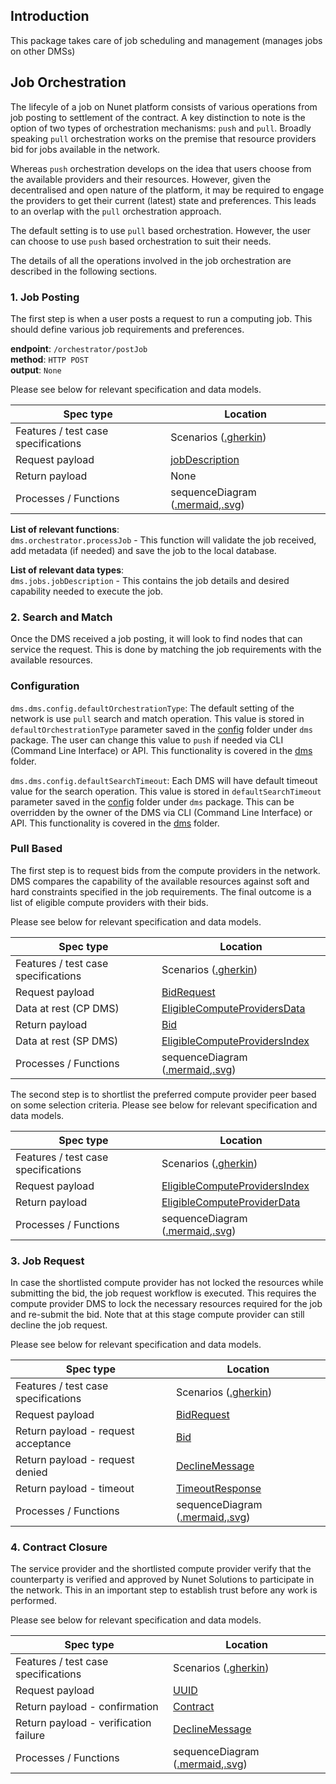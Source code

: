 ## Introduction
This package takes care of job scheduling and management (manages jobs on other DMSs)

## Job Orchestration
The lifecyle of a job on Nunet platform consists of various operations from job posting to settlement of the contract. A key distinction to note is the option of two types of orchestration mechanisms: `push` and `pull`. Broadly speaking `pull` orchestration works on the premise that resource providers bid for jobs available in the network. 

Whereas `push` orchestration develops on the idea that users choose from the available providers and their resources. However, given the decentralised and open nature of the platform, it may be required to engage the providers to get their current (latest) state and preferences. This leads to an overlap with the `pull` orchestration approach.

The default setting is to use `pull` based orchestration. However, the user can choose to use `push` based orchestration to suit their needs.

The details of all the operations involved in the job orchestration are described in the following sections.

### 1. Job Posting
The first step is when a user posts a request to run a computing job. This should define various job requirements and preferences.

**endpoint**: `/orchestrator/postJob`<br/>
**method**: `HTTP POST`<br/>
**output**: `None`

Please see below for relevant specification and data models.

| Spec type              | Location |
---|---|
| Features / test case specifications | Scenarios ([.gherkin](https://gitlab.com/nunet/test-suite/-/blob/orchestrator-package-design/stages/functional_tests/features/device-management-service/orchestrator/Job_Posting.feature))   |
| Request payload       | [jobDescription](https://gitlab.com/nunet/open-api/platform-data-model/-/blob/orchestrator-package-design/device-management-service/jobs/data/jobDescription.payload.go)|
| Return payload       | None |
| Processes / Functions | sequenceDiagram ([.mermaid](https://gitlab.com/nunet/open-api/platform-data-model/-/blob/orchestrator-package-design/device-management-service/orchestrator/sequences/jobPosting.sequence.mermaid),[.svg]()) | 

**List of relevant functions**:<br/>
`dms.orchestrator.processJob` - This function will validate the job received, add metadata (if needed) and save the job to the local database.

**List of relevant data types**:<br/>
`dms.jobs.jobDescription` - This contains the job details and desired capability needed to execute the job.

### 2. Search and Match
Once the DMS received a job posting, it will look to find nodes that can service the request. This is done by matching the job requirements with the available resources.

### Configuration
`dms.dms.config.defaultOrchestrationType`: The default setting of the network is use `pull` search and match operation. This value is stored in `defaultOrchestrationType` parameter saved in the [config](https://gitlab.com/nunet/device-management-service/-/tree/orchestrator-package-design/dms/config) folder under `dms` package. The user can change this value to `push` if needed via CLI (Command Line Interface) or API. This functionality is covered in the [dms](https://gitlab.com/nunet/device-management-service/-/tree/orchestrator-package-design/dms) folder.

`dms.dms.config.defaultSearchTimeout`: Each DMS will have default timeout value for the search operation. This value is stored in `defaultSearchTimeout` parameter saved in the [config](https://gitlab.com/nunet/device-management-service/-/tree/orchestrator-package-design/dms/config) folder under `dms` package. This can be overridden by the owner of the DMS via CLI (Command Line Interface) or API. This functionality is covered in the [dms](https://gitlab.com/nunet/device-management-service/-/tree/orchestrator-package-design/dms) folder.

### Pull Based
The first step is to request bids from the compute providers in the network. DMS compares the capability of the available resources against soft and hard constraints specified in the job requirements. The final outcome is a list of eligible compute providers with their bids.

Please see below for relevant specification and data models.

| Spec type              | Location |
---|---|
| Features / test case specifications | Scenarios ([.gherkin]())   |
| Request payload       | [BidRequest](https://gitlab.com/nunet/open-api/platform-data-model/-/blob/orchestrator-package-design/device-management-service/orchestrator/data/bidRequest.payload.go)|
| Data at rest (CP DMS)      | [EligibleComputeProvidersData](https://gitlab.com/nunet/open-api/platform-data-model/-/blob/orchestrator-package-design/device-management-service/orchestrator/data/capabilityComparison.payload.go) |
| Return payload       | [Bid](https://gitlab.com/nunet/open-api/platform-data-model/-/blob/orchestrator-package-design/device-management-service/orchestrator/data/bid.payload.go) |
| Data at rest (SP DMS)       | [EligibleComputeProvidersIndex](https://gitlab.com/nunet/open-api/platform-data-model/-/blob/orchestrator-package-design/device-management-service/orchestrator/data/computeProviderIndex.payload.go) |
| Processes / Functions | sequenceDiagram ([.mermaid](https://gitlab.com/nunet/open-api/platform-data-model/-/blob/orchestrator-package-design/device-management-service/orchestrator/sequences/pullSearchAndMatch.sequence.mermaid),[.svg]()) |

The second step is to shortlist the preferred compute provider peer based on some selection criteria. Please see below for relevant specification and data models.

| Spec type              | Location |
---|---|
| Features / test case specifications | Scenarios ([.gherkin]())   |
| Request payload       | [EligibleComputeProvidersIndex](https://gitlab.com/nunet/open-api/platform-data-model/-/blob/orchestrator-package-design/device-management-service/orchestrator/data/computeProviderIndex.payload.go) |
| Return payload       | [EligibleComputeProviderData](https://gitlab.com/nunet/open-api/platform-data-model/-/blob/orchestrator-package-design/device-management-service/orchestrator/data/computeProviderIndex.payload.go) |
| Processes / Functions | sequenceDiagram ([.mermaid](https://gitlab.com/nunet/open-api/platform-data-model/-/blob/orchestrator-package-design/device-management-service/orchestrator/sequences/selectPreferredNode.sequence.mermaid),[.svg]()) |

### 3. Job Request
In case the shortlisted compute provider has not locked the resources while submitting the bid, the job request workflow is executed. This requires the compute provider DMS to lock the necessary resources required for the job and re-submit the bid. Note that at this stage compute provider can still decline the job request.

Please see below for relevant specification and data models.

| Spec type              | Location |
---|---|
| Features / test case specifications | Scenarios ([.gherkin]())   |
| Request payload       | [BidRequest](https://gitlab.com/nunet/open-api/platform-data-model/-/blob/orchestrator-package-design/device-management-service/orchestrator/data/bidRequest.payload.go) |
| Return payload - request acceptance      | [Bid](https://gitlab.com/nunet/open-api/platform-data-model/-/blob/orchestrator-package-design/device-management-service/orchestrator/data/bid.payload.go) |
| Return payload - request denied      | [DeclineMessage](https://gitlab.com/nunet/open-api/platform-data-model/-/blob/orchestrator-package-design/device-management-service/orchestrator/data/declineJobRequest.payload.go) |
| Return payload - timeout      | [TimeoutResponse](https://gitlab.com/nunet/open-api/platform-data-model/-/blob/orchestrator-package-design/device-management-service/orchestrator/data/timeoutJobRequest.payload.go) |
| Processes / Functions | sequenceDiagram ([.mermaid](https://gitlab.com/nunet/open-api/platform-data-model/-/blob/orchestrator-package-design/device-management-service/orchestrator/sequences/jobRequest.sequence.mermaid),[.svg]()) |

### 4. Contract Closure
The service provider and the shortlisted compute provider verify that the counterparty is verified and approved by Nunet Solutions to participate in the network. This in an important step to establish trust before any work is performed. 

Please see below for relevant specification and data models.

| Spec type              | Location |
---|---|
| Features / test case specifications | Scenarios ([.gherkin]())   |
| Request payload       | [UUID]() |
| Return payload - confirmation      | [Contract]() |
| Return payload - verification failure      | [DeclineMessage](https://gitlab.com/nunet/open-api/platform-data-model/-/blob/orchestrator-package-design/device-management-service/orchestrator/data/declineJobRequest.payload.go) |
| Processes / Functions | sequenceDiagram ([.mermaid](https://gitlab.com/nunet/open-api/platform-data-model/-/blob/orchestrator-package-design/device-management-service/orchestrator/sequences/contractClosure.sequence.mermaid),[.svg]()) |







